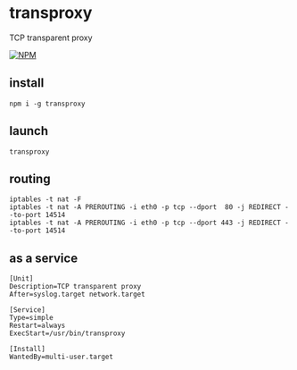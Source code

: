 # transproxy

TCP transparent proxy

[![NPM](https://nodei.co/npm/transproxy.png?compact=true)](https://nodei.co/npm/transproxy/)

## install

```
npm i -g transproxy
```

## launch

```
transproxy
```

## routing

```
iptables -t nat -F
iptables -t nat -A PREROUTING -i eth0 -p tcp --dport  80 -j REDIRECT --to-port 14514
iptables -t nat -A PREROUTING -i eth0 -p tcp --dport 443 -j REDIRECT --to-port 14514
```

## as a service

```
[Unit]
Description=TCP transparent proxy
After=syslog.target network.target

[Service]
Type=simple
Restart=always
ExecStart=/usr/bin/transproxy

[Install]
WantedBy=multi-user.target
```
